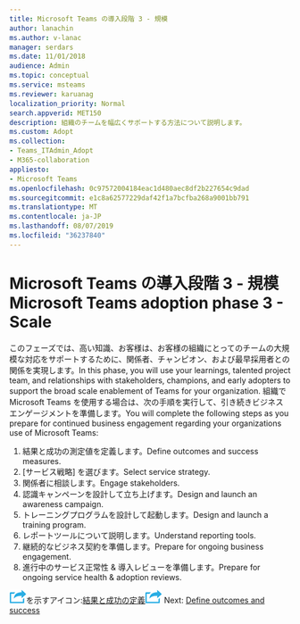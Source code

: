 ```yaml
---
title: Microsoft Teams の導入段階 3 - 規模
author: lanachin
ms.author: v-lanac
manager: serdars
ms.date: 11/01/2018
audience: Admin
ms.topic: conceptual
ms.service: msteams
ms.reviewer: karuanag
localization_priority: Normal
search.appverid: MET150
description: 組織のチームを幅広くサポートする方法について説明します。
ms.custom: Adopt
ms.collection:
- Teams_ITAdmin_Adopt
- M365-collaboration
appliesto:
- Microsoft Teams
ms.openlocfilehash: 0c97572004184eac1d480aec8df2b227654c9dad
ms.sourcegitcommit: e1c8a62577229daf42f1a7bcfba268a9001bb791
ms.translationtype: MT
ms.contentlocale: ja-JP
ms.lasthandoff: 08/07/2019
ms.locfileid: "36237840"
---
```

# <a name="microsoft-teams-adoption-phase-3---scale"></a><span data-ttu-id="91d96-103">Microsoft Teams の導入段階 3 - 規模</span><span class="sxs-lookup"><span data-stu-id="91d96-103">Microsoft Teams adoption phase 3 - Scale</span></span>

<span data-ttu-id="91d96-104">このフェーズでは、高い知識、お客様は、お客様の組織にとってのチームの大規模な対応をサポートするために、関係者、チャンピオン、および最早採用者との関係を実現します。</span><span class="sxs-lookup"><span data-stu-id="91d96-104">In this phase, you will use your learnings, talented project team, and relationships with stakeholders, champions, and early adopters to support the broad scale enablement of Teams for your organization.</span></span> <span data-ttu-id="91d96-105">組織で Microsoft Teams を使用する場合は、次の手順を実行して、引き続きビジネスエンゲージメントを準備します。</span><span class="sxs-lookup"><span data-stu-id="91d96-105">You will complete the following steps as you prepare for continued business engagement regarding your organizations use of Microsoft Teams:</span></span>

1. <span data-ttu-id="91d96-106">結果と成功の測定値を定義します。</span><span class="sxs-lookup"><span data-stu-id="91d96-106">Define outcomes and success measures.</span></span>
2. <span data-ttu-id="91d96-107">[サービス戦略] を選びます。</span><span class="sxs-lookup"><span data-stu-id="91d96-107">Select service strategy.</span></span>
3. <span data-ttu-id="91d96-108">関係者に相談します。</span><span class="sxs-lookup"><span data-stu-id="91d96-108">Engage stakeholders.</span></span>
4. <span data-ttu-id="91d96-109">認識キャンペーンを設計して立ち上げます。</span><span class="sxs-lookup"><span data-stu-id="91d96-109">Design and launch an awareness campaign.</span></span>
5. <span data-ttu-id="91d96-110">トレーニングプログラムを設計して起動します。</span><span class="sxs-lookup"><span data-stu-id="91d96-110">Design and launch a training program.</span></span>
6. <span data-ttu-id="91d96-111">レポートツールについて説明します。</span><span class="sxs-lookup"><span data-stu-id="91d96-111">Understand reporting tools.</span></span>
7. <span data-ttu-id="91d96-112">継続的なビジネス契約を準備します。</span><span class="sxs-lookup"><span data-stu-id="91d96-112">Prepare for ongoing business engagement.</span></span>
8. <span data-ttu-id="91d96-113">進行中のサービス正常性 & 導入レビューを準備します。</span><span class="sxs-lookup"><span data-stu-id="91d96-113">Prepare for ongoing service health & adoption reviews.</span></span>

<span data-ttu-id="91d96-114">![次の手順](media/teams-adoption-next-icon.png)を示すアイコン:[結果と成功の定義](teams-adoption-define-outcomes.md)</span><span class="sxs-lookup"><span data-stu-id="91d96-114">![An icon representing the next step](media/teams-adoption-next-icon.png) Next: [Define outcomes and success](teams-adoption-define-outcomes.md)</span></span>
